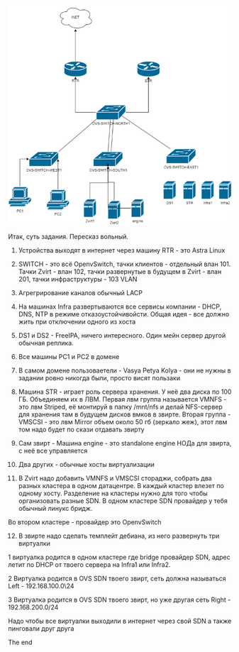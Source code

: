 ![Картинка](./Topology_1.png)


Итак, суть задания. Пересказ вольный.

1) Устройства выходят в интернет через машину RTR - это Astra Linux

2) SWITCH - это всё OpenvSwitch, тачки клиентов - отдельный влан 101. Тачки Zvirt - влан 102, тачки развернутые в будущем в Zvirt - влан 201, тачки инфраструктуры - 103 VLAN

3) Агрегрирование каналов обычный LACP

4) На машинах Infra развертываются все сервисы компании -   DHCP, DNS, NTP в режиме отказоустойчивойсти. Общая идея - все должно жить при отключении одного из хоста

5) DS1 и DS2 - FreeIPA, ничего интересного. Один мейн сервер другой обычная реплика. 

6) Все машины PC1 и PC2 в домене

7) В самом домене пользоваетели - Vasya Petya Kolya - они не нужны в задании ровно никогда были, просто висят пользаки

8) Машина STR - играет роль сервера хранения. У неё два диска по 100 ГБ. Объединяем их в ЛВМ. Первая лвм группа называется VMNFS - это лвм Striped, её монтируй в папку /mnt/nfs и делай NFS-сервер для хранения там в будущем дисков вмков в звирте.
Вторая группа - VMSCSI - это лвм Mirror объем около 50 гб (зеркало жеж), этот лвм том надо будет по скази отдавать звирту

9) Сам звирт - Машина engine - это standalone engine НОДа для звирта, с неё все управляется

10) Два других - обычные хосты виртуализации

11) В Zvirt надо добавить VMNFS и VMSCSI стораджи, собрать два разных кластера в одном датацентре. В каждый кластер влезет по одному хосту. Разделение на кластеры нужно для того чтобы организовать разные SDN. В одном кластере SDN провайдер у тебя обычный линукс бридж.

Во втором кластере - провайдер это OpenvSwitch

12) В звирте надо сделать темплейт дебиана, из него развернуть три виртуалки

1 виртуалка родится в одном кластере где bridge провайдер SDN, адрес летит по DHCP от твоего сервера на Infra1 или Infra2. 

2 Виртуалка родится в OVS SDN твоего звирт, сеть должна называться Left - 192.168.100.0\24

3 Виртуалка родится в OVS SDN твоего звирт, но уже другая сеть Right - 192.168.200.0/24

Надо чтобы все виртуалки выходили в интернет через свой SDN а также пинговали друг друга


The end

